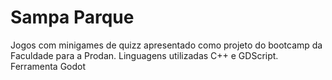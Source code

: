 # Sampa Parque
 
Jogos com minigames de quizz apresentado como projeto do bootcamp da Faculdade para a Prodan. 
Linguagens utilizadas C++ e GDScript.
Ferramenta Godot 
